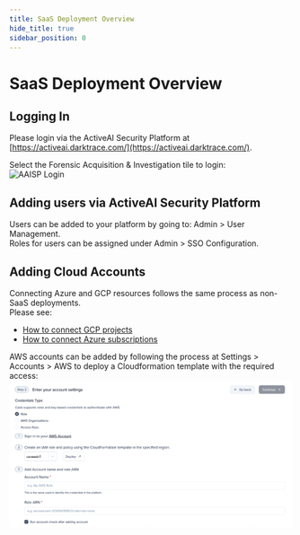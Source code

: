 ```yaml
---
title: SaaS Deployment Overview
hide_title: true
sidebar_position: 0
---
```


# SaaS Deployment Overview


## Logging In

Please login via the ActiveAI Security Platform at [https://activeai.darktrace.com/](https://activeai.darktrace.com/).

Select the Forensic Acquisition & Investigation tile to login:  
![AAISP Login](/img/aaisp_login.pngg)


## Adding users via ActiveAI Security Platform
Users can be added to your platform by going to: Admin > User Management.  
Roles for users can be assigned under Admin > SSO Configuration.

## Adding Cloud Accounts
Connecting Azure and GCP resources follows the same process as non-SaaS deployments.  
Please see:

- [How to connect GCP projects](https://docs.cadosecurity.com/cado/deploy/cross/adding-gcp)  
- [How to connect Azure subscriptions](https://docs.cadosecurity.com/cado/deploy/cross/adding-azure)

AWS accounts can be added by following the process at Settings > Accounts > AWS to deploy a Cloudformation template with the required access:  
![SaaS Stackset](/img/saas_aws_stackset.png)



